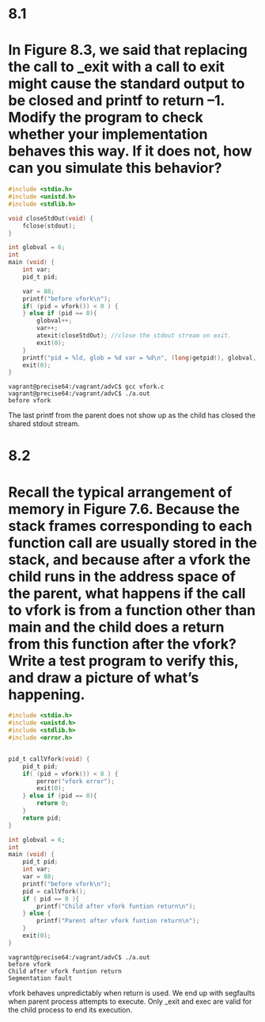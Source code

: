 # 8.1 
# In Figure 8.3, we said that replacing the call to _exit with a call to exit might cause the standard output to be closed and printf to return –1. Modify the program to check whether your implementation behaves this way. If it does not, how can you simulate this behavior?
```c
#include <stdio.h>
#include <unistd.h>
#include <stdlib.h>

void closeStdOut(void) {
    fclose(stdout);
}

int globval = 6;
int
main (void) {
    int var;
    pid_t pid;

    var = 88;
    printf("before vfork\n");
    if( (pid = vfork()) < 0 ) {
    } else if (pid == 0){
        globval++;
        var++;
        atexit(closeStdOut); //close the stdout stream on exit.
        exit(0);
    }
    printf("pid = %ld, glob = %d var = %d\n", (long)getpid(), globval, var); //Output will not show up.
    exit(0);
}
```
```
vagrant@precise64:/vagrant/advC$ gcc vfork.c
vagrant@precise64:/vagrant/advC$ ./a.out
before vfork
```
The last printf from the parent does not show up as the child has closed the shared stdout stream. 
# 8.2 
# Recall the typical arrangement of memory in Figure 7.6. Because the stack frames corresponding to each function call are usually stored in the stack, and because after a vfork the child runs in the address space of the parent, what happens if the call to vfork is from a function other than main and the child does a return from this function after the vfork? Write a test program to verify this, and draw a picture of what’s happening.
```c
#include <stdio.h>
#include <unistd.h>
#include <stdlib.h>
#include <error.h>


pid_t callVfork(void) {
    pid_t pid;
    if( (pid = vfork()) < 0 ) {
        perror("vfork error");
        exit(0);
    } else if (pid == 0){
        return 0;
    }
    return pid;
}

int globval = 6;
int
main (void) {
    pid_t pid;
    int var;
    var = 88;
    printf("before vfork\n");
    pid = callVfork();
    if ( pid == 0 ){
        printf("Child after vfork funtion return\n");
    } else {
        printf("Parent after vfork funtion return\n");
    }
    exit(0);
}
```
```
vagrant@precise64:/vagrant/advC$ ./a.out
before vfork
Child after vfork funtion return
Segmentation fault
```
vfork behaves unpredictably when return is used. We end up with segfaults when parent process attempts to execute. Only _exit and exec are valid for the child process to end its execution. 
